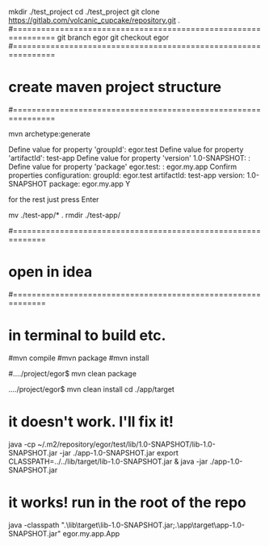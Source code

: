 mkdir ./test_project
cd ./test_project
git clone https://gitlab.com/volcanic_cupcake/repository.git .
#===============================================================
git branch egor
git checkout egor
#===============================================================
# create maven project structure
#===============================================================

mvn archetype:generate

Define value for property 'groupId': egor.test
Define value for property 'artifactId': test-app
Define value for property 'version' 1.0-SNAPSHOT: :
Define value for property 'package' egor.test: : egor.my.app
Confirm properties configuration:
groupId: egor.test
artifactId: test-app
version: 1.0-SNAPSHOT
package: egor.my.app
Y

for the rest just press Enter

mv ./test-app/* .
rmdir ./test-app/

#=============================================================
# open in idea
#=============================================================

# in terminal to build etc.
#mvn compile
#mvn package
#mvn install

#..../project/egor$ mvn clean package

..../project/egor$ mvn clean install
cd ./app/target

# it doesn't work. I'll fix it!
java -cp ~/.m2/repository/egor/test/lib/1.0-SNAPSHOT/lib-1.0-SNAPSHOT.jar -jar ./app-1.0-SNAPSHOT.jar
export CLASSPATH=../../lib/target/lib-1.0-SNAPSHOT.jar & java -jar ./app-1.0-SNAPSHOT.jar


# it works! run in the root of the repo
java -classpath ".\lib\target\lib-1.0-SNAPSHOT.jar;.\app\target\app-1.0-SNAPSHOT.jar" egor.my.app.App